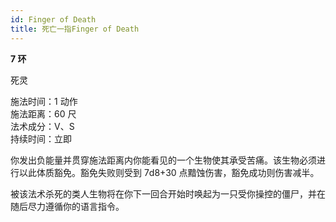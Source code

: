 ```yaml
---
id: Finger of Death
title: 死亡一指Finger of Death
---
```


**7 环**

死灵

施法时间：1 动作  
施法距离：60 尺  
法术成分：V、S  
持续时间：立即

你发出负能量并贯穿施法距离内你能看见的一个生物使其承受苦痛。该生物必须进行以此体质豁免。豁免失败则受到
7d8+30 点黯蚀伤害，豁免成功则伤害减半。

被该法术杀死的类人生物将在你下一回合开始时唤起为一只受你操控的僵尸，并在随后尽力遵循你的语言指令。
